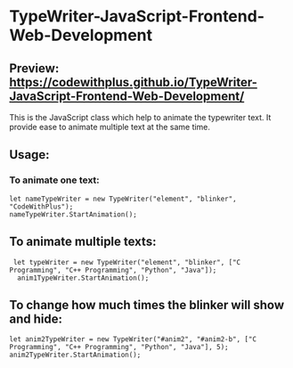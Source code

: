 # TypeWriter-JavaScript-Frontend-Web-Development

## Preview: https://codewithplus.github.io/TypeWriter-JavaScript-Frontend-Web-Development/

This is the JavaScript class which help to animate the typewriter text. It provide ease to animate multiple text at the same time.

## Usage:

### To animate one text:
```
let nameTypeWriter = new TypeWriter("element", "blinker", "CodeWithPlus");
nameTypeWriter.StartAnimation();
```

## To animate multiple texts:
```
 let typeWriter = new TypeWriter("element", "blinker", ["C Programming", "C++ Programming", "Python", "Java"]);
  anim1TypeWriter.StartAnimation();
```

## To change how much times the blinker will show and hide:
```
let anim2TypeWriter = new TypeWriter("#anim2", "#anim2-b", ["C Programming", "C++ Programming", "Python", "Java"], 5);
anim2TypeWriter.StartAnimation();    
```
